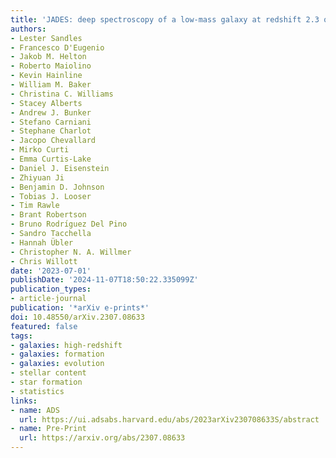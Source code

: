 ```yaml
---
title: 'JADES: deep spectroscopy of a low-mass galaxy at redshift 2.3 quenched by environment'
authors:
- Lester Sandles
- Francesco D'Eugenio
- Jakob M. Helton
- Roberto Maiolino
- Kevin Hainline
- William M. Baker
- Christina C. Williams
- Stacey Alberts
- Andrew J. Bunker
- Stefano Carniani
- Stephane Charlot
- Jacopo Chevallard
- Mirko Curti
- Emma Curtis-Lake
- Daniel J. Eisenstein
- Zhiyuan Ji
- Benjamin D. Johnson
- Tobias J. Looser
- Tim Rawle
- Brant Robertson
- Bruno Rodrı́guez Del Pino
- Sandro Tacchella
- Hannah Übler
- Christopher N. A. Willmer
- Chris Willott
date: '2023-07-01'
publishDate: '2024-11-07T18:50:22.335099Z'
publication_types:
- article-journal
publication: '*arXiv e-prints*'
doi: 10.48550/arXiv.2307.08633
featured: false
tags:
- galaxies: high-redshift
- galaxies: formation
- galaxies: evolution
- stellar content
- star formation
- statistics
links:
- name: ADS
  url: https://ui.adsabs.harvard.edu/abs/2023arXiv230708633S/abstract
- name: Pre-Print
  url: https://arxiv.org/abs/2307.08633
---
```

